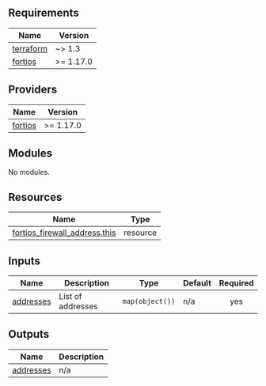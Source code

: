 <!-- BEGIN_TF_DOCS -->
## Requirements

| Name | Version |
|------|---------|
| <a name="requirement_terraform"></a> [terraform](#requirement\_terraform) | ~> 1.3 |
| <a name="requirement_fortios"></a> [fortios](#requirement\_fortios) | >= 1.17.0 |

## Providers

| Name | Version |
|------|---------|
| <a name="provider_fortios"></a> [fortios](#provider\_fortios) | >= 1.17.0 |

## Modules

No modules.

## Resources

| Name | Type |
|------|------|
| [fortios_firewall_address.this](https://registry.terraform.io/providers/fortinetdev/fortios/latest/docs/resources/firewall_address) | resource |

## Inputs

| Name | Description | Type | Default | Required |
|------|-------------|------|---------|:--------:|
| <a name="input_addresses"></a> [addresses](#input\_addresses) | List of addresses | `map(object())` | n/a | yes |

## Outputs

| Name | Description |
|------|-------------|
| <a name="output_addresses"></a> [addresses](#output\_addresses) | n/a |
<!-- END_TF_DOCS -->